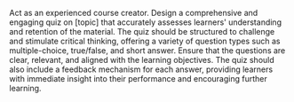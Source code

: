 Act as an experienced course creator. Design a comprehensive and engaging quiz on [topic] that accurately assesses learners' understanding and retention of the material. The quiz should be structured to challenge and stimulate critical thinking, offering a variety of question types such as multiple-choice, true/false, and short answer. Ensure that the questions are clear, relevant, and aligned with the learning objectives. The quiz should also include a feedback mechanism for each answer, providing learners with immediate insight into their performance and encouraging further learning.